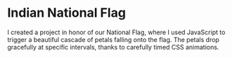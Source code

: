 # Indian National Flag

I created a project in honor of our National Flag, where I used JavaScript to trigger a beautiful cascade of petals falling onto the flag. The petals drop gracefully at specific intervals, thanks to carefully timed CSS animations. 